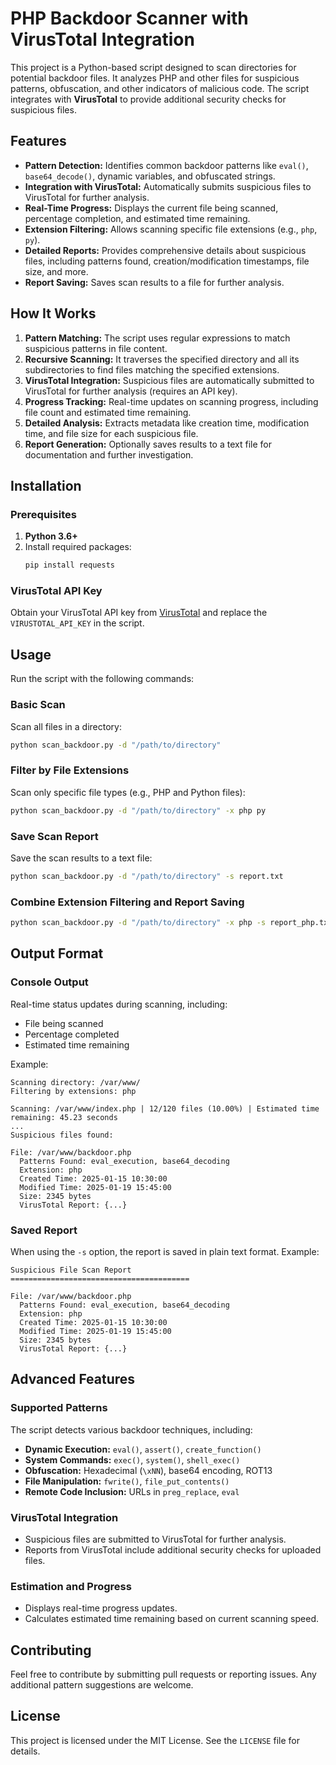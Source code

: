 # PHP Backdoor Scanner with VirusTotal Integration

This project is a Python-based script designed to scan directories for potential backdoor files. It analyzes PHP and other files for suspicious patterns, obfuscation, and other indicators of malicious code. The script integrates with **VirusTotal** to provide additional security checks for suspicious files.

## Features
- **Pattern Detection:** Identifies common backdoor patterns like `eval()`, `base64_decode()`, dynamic variables, and obfuscated strings.
- **Integration with VirusTotal:** Automatically submits suspicious files to VirusTotal for further analysis.
- **Real-Time Progress:** Displays the current file being scanned, percentage completion, and estimated time remaining.
- **Extension Filtering:** Allows scanning specific file extensions (e.g., `php`, `py`).
- **Detailed Reports:** Provides comprehensive details about suspicious files, including patterns found, creation/modification timestamps, file size, and more.
- **Report Saving:** Saves scan results to a file for further analysis.

## How It Works
1. **Pattern Matching:** The script uses regular expressions to match suspicious patterns in file content.
2. **Recursive Scanning:** It traverses the specified directory and all its subdirectories to find files matching the specified extensions.
3. **VirusTotal Integration:** Suspicious files are automatically submitted to VirusTotal for further analysis (requires an API key).
4. **Progress Tracking:** Real-time updates on scanning progress, including file count and estimated time remaining.
5. **Detailed Analysis:** Extracts metadata like creation time, modification time, and file size for each suspicious file.
6. **Report Generation:** Optionally saves results to a text file for documentation and further investigation.

## Installation
### Prerequisites
1. **Python 3.6+**
2. Install required packages:
   ```bash
   pip install requests
   ```

### VirusTotal API Key
Obtain your VirusTotal API key from [VirusTotal](https://www.virustotal.com/gui/join-us) and replace the `VIRUSTOTAL_API_KEY` in the script.

## Usage
Run the script with the following commands:

### Basic Scan
Scan all files in a directory:
```bash
python scan_backdoor.py -d "/path/to/directory"
```

### Filter by File Extensions
Scan only specific file types (e.g., PHP and Python files):
```bash
python scan_backdoor.py -d "/path/to/directory" -x php py
```

### Save Scan Report
Save the scan results to a text file:
```bash
python scan_backdoor.py -d "/path/to/directory" -s report.txt
```

### Combine Extension Filtering and Report Saving
```bash
python scan_backdoor.py -d "/path/to/directory" -x php -s report_php.txt
```

## Output Format
### Console Output
Real-time status updates during scanning, including:
- File being scanned
- Percentage completed
- Estimated time remaining

Example:
```plaintext
Scanning directory: /var/www/
Filtering by extensions: php

Scanning: /var/www/index.php | 12/120 files (10.00%) | Estimated time remaining: 45.23 seconds
...
Suspicious files found:

File: /var/www/backdoor.php
  Patterns Found: eval_execution, base64_decoding
  Extension: php
  Created Time: 2025-01-15 10:30:00
  Modified Time: 2025-01-19 15:45:00
  Size: 2345 bytes
  VirusTotal Report: {...}
```

### Saved Report
When using the `-s` option, the report is saved in plain text format. Example:
```plaintext
Suspicious File Scan Report
========================================

File: /var/www/backdoor.php
  Patterns Found: eval_execution, base64_decoding
  Extension: php
  Created Time: 2025-01-15 10:30:00
  Modified Time: 2025-01-19 15:45:00
  Size: 2345 bytes
  VirusTotal Report: {...}
```

## Advanced Features
### Supported Patterns
The script detects various backdoor techniques, including:
- **Dynamic Execution:** `eval()`, `assert()`, `create_function()`
- **System Commands:** `exec()`, `system()`, `shell_exec()`
- **Obfuscation:** Hexadecimal (`\xNN`), base64 encoding, ROT13
- **File Manipulation:** `fwrite()`, `file_put_contents()`
- **Remote Code Inclusion:** URLs in `preg_replace`, `eval`

### VirusTotal Integration
- Suspicious files are submitted to VirusTotal for further analysis.
- Reports from VirusTotal include additional security checks for uploaded files.

### Estimation and Progress
- Displays real-time progress updates.
- Calculates estimated time remaining based on current scanning speed.

## Contributing
Feel free to contribute by submitting pull requests or reporting issues. Any additional pattern suggestions are welcome.

## License
This project is licensed under the MIT License. See the `LICENSE` file for details.
